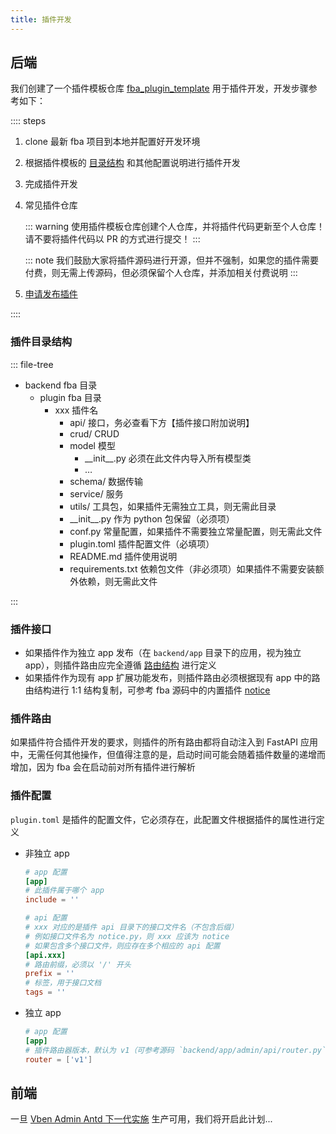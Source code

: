 ```yaml
---
title: 插件开发
---
```


## 后端

我们创建了一个插件模板仓库 [fba_plugin_template](https://github.com/fastapi-practices/fba_plugin_template)
用于插件开发，开发步骤参考如下：

:::: steps

1. clone 最新 fba 项目到本地并配置好开发环境
2. 根据插件模板的 [目录结构](#插件目录结构) 和其他配置说明进行插件开发
3. 完成插件开发
4. 常见插件仓库

   ::: warning
   使用插件模板仓库创建个人仓库，并将插件代码更新至个人仓库！请不要将插件代码以 PR 的方式进行提交！
   :::

   ::: note
   我们鼓励大家将插件源码进行开源，但并不强制，如果您的插件需要付费，则无需上传源码，但必须保留个人仓库，并添加相关付费说明
   :::

5. [申请发布插件](publish.md)

::::

### 插件目录结构

::: file-tree

- backend fba 目录
    - plugin fba 目录
        - xxx 插件名
            - api/ 接口，务必查看下方【插件接口附加说明】
            - crud/ CRUD
            - model 模型
                - \_\_init__.py 必须在此文件内导入所有模型类
                - …
            - schema/ 数据传输
            - service/ 服务
            - utils/ 工具包，如果插件无需独立工具，则无需此目录
            - \_\_init__.py 作为 python 包保留（必须项）
            - conf.py 常量配置，如果插件不需要独立常量配置，则无需此文件
            - plugin.toml 插件配置文件（必填项）
            - README.md 插件使用说明
            - requirements.txt 依赖包文件（非必须项）如果插件不需要安装额外依赖，则无需此文件

:::

### 插件接口

- 如果插件作为独立 app 发布（在 `backend/app` 目录下的应用，视为独立
  app），则插件路由应完全遵循 [路由结构](../guide/reference/router.md#路由结构) 进行定义
- 如果插件作为现有 app 扩展功能发布，则插件路由必须根据现有 app 中的路由结构进行 1:1 结构复制，可参考 fba
  源码中的内置插件 [notice](https://github.com/fastapi-practices/fastapi_best_architecture/tree/master/backend/plugin/notice/api)

### 插件路由

如果插件符合插件开发的要求，则插件的所有路由都将自动注入到 FastAPI 应用中，无需任何其他操作，但值得注意的是，启动时间可能会随着插件数量的递增而增加，因为
fba 会在启动前对所有插件进行解析

### 插件配置

`plugin.toml` 是插件的配置文件，它必须存在，此配置文件根据插件的属性进行定义

- 非独立 app

    ```toml
    # app 配置 
    [app]
    # 此插件属于哪个 app
    include = ''
    
    # api 配置
    # xxx 对应的是插件 api 目录下的接口文件名（不包含后缀）
    # 例如接口文件名为 notice.py，则 xxx 应该为 notice
    # 如果包含多个接口文件，则应存在多个相应的 api 配置
    [api.xxx]
    # 路由前缀，必须以 '/' 开头
    prefix = ''
    # 标签，用于接口文档
    tags = ''
    ```

- 独立 app

    ```toml
    # app 配置
    [app]
    # 插件路由器版本，默认为 v1（可参考源码 `backend/app/admin/api/router.py`）
    router = ['v1']
    ```

## 前端

一旦 [Vben Admin Antd 下一代实施](https://github.com/fastapi-practices/fba_ui) 生产可用，我们将开启此计划...
